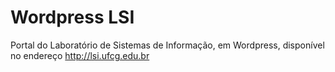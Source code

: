 # Wordpress LSI
Portal do Laboratório de Sistemas de Informação, em Wordpress, disponível no endereço http://lsi.ufcg.edu.br
